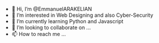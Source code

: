 - 👋 Hi, I’m @EmmanuelARAKELIAN
- 👀 I’m interested in Web Designing and also Cyber-Security 
- 🌱 I’m currently learning Python and Javascript 
- 💞️ I’m looking to collaborate on ...
- 📫 How to reach me ...

<!---
EmmanuelARAKELIAN/EmmanuelARAKELIAN is a ✨ special ✨ repository because its `README.md` (this file) appears on your GitHub profile.
You can click the Preview link to take a look at your changes.
--->
